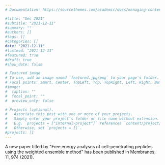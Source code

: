 ```yaml
---
# Documentation: https://sourcethemes.com/academic/docs/managing-content/

#title: "Dec 2021"
#subtitle: "2021-12-11"
#summary: ""
#authors: []
#tags: []
#categories: []
date: "2021-12-11" 
#lastmod: "2021-12-11" 
#featured: true
#draft: true
#show_date: false

# Featured image
# To use, add an image named `featured.jpg/png` to your page's folder.
# Focal points: Smart, Center, TopLeft, Top, TopRight, Left, Right, BottomLeft, Bottom, BottomRight.
#image:
#  caption: ""
#  focal_point: ""
#  preview_only: false

# Projects (optional).
#   Associate this post with one or more of your projects.
#   Simply enter your project's folder or file name without extension.
#   E.g. `projects = ["internal-project"]` references `content/project/deep-learning/index.md`.
#   Otherwise, set `projects = []`.
#projects: []
---
```


A new paper titled by "Free energy analyses of cell-penetrating peptides using the weighted ensemble method" has been published in Membranes, 11, 974 (2021).  


